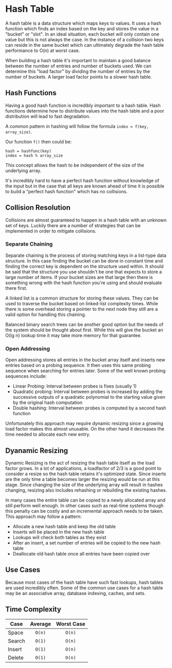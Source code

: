 # Hash Table

A hash table is a data structure which maps keys to values. It uses a hash
function which finds an index based on the key and stores the value in a
"bucket" or "slot". In an ideal situation, each bucket will only contain one
value but this is not always the case. In the instance of a collision two keys
can reside in the same bucket which can ultimately degrade the hash table
performance to O(n) at worst case.

When building a hash table it's important to maintain a good balance between
the number of entries and number of buckets used. We can determine this "load
factor" by dividing the number of entries by the number of buckets. A larger
load factor points to a slower hash table.

## Hash Functions

Having a good hash function is incredibly important to a hash table. Hash
functions determine how to distribute values into the hash table and a poor
distribution will lead to fast degradation.

A common pattern in hashing will follow the formula `index = f(key, array_size)`.

Our function `f()` then could be:

```
hash = hashfunc(key)
index = hash % array_size
```

This concept allows the hash to be independent of the size of the underlying
array.

It's incredibly hard to have a perfect hash function without knowledge of the
input but in the case that all keys are known ahead of time it is possible to
build a "perfect hash function" which has no collisions.

## Collision Resolution

Collisions are almost guaranteed to happen in a hash table with an unknown set
of keys. Luckily there are a number of strategies that can be implemented in
order to mitigate collisions.

### Separate Chaining

Separate chaining is the process of storing matching keys in a list-type data
structure. In this case finding the bucket can be done in constant time and
finding the correct key is dependent on the structure used within. It should
be said that the structure you use shouldn't be one that expects to store a
large number of items. If your bucket sizes are that large then there is
something wrong with the hash function you're using and should evaluate there
first.

A linked list is a common structure for storing these values. They can be used
to traverse the bucket based on linked-list complexity times. While there is
some overhead storing a pointer to the next node they still are a valid option
for handling this chaining.

Balanced binary search trees can be another good option but the needs of the
system should be thought about first. While this will give the bucket an O(lg n)
lookup time it may take more memory for that guarantee.

### Open Addressing

Open addressing stores all entries in the bucket array itself and inserts new
entries based on a probing sequence. It then uses this same probing sequence
when searching for entries later. Some of the well known probing sequences
include:

- Linear Probing: Interval between probes is fixes (usually 1)
- Quadratic probing: Interval between probes is increased by adding the
  successive outputs of a quadratic polynomial to the starting value given
  by the original hash computation
- Double hashing: Interval between probes is computed by a second hash function

Unfortunately this approach may require dynamic resizing since a growing load
factor makes this almost unusable. On the other hand it decreases the time
needed to allocate each new entry.

## Dyanamic Resizing

Dynamic Resizing is the act of resizing the hash table itself as the load
factor grows. In a lot of applications, a loadfactor of 2/3 is a good point to
consider a resize so the hash table retains it's optimized state. Since
inserts are the only time a table becomes larger the resizing would be run at
this stage. Since changing the size of the underlying array will result in
hashes changing, resizing also includes rehashing or rebuilding the existing
hashes.

In many cases the entire table can be copied to a newly allocated array and
still perform well enough. In other cases such as real-time systems though
this penalty can be costly and an incremental approach needs to be taken. This
approach may follow a pattern:

- Allocate a new hash table and keep the old table
- Inserts will be placed in the new hash table
- Lookups will check both tables as they exist
- After an insert, a set number of entries will be copied to the new hash
  table
- Deallocate old hash table once all entries have been copied over

## Use Cases

Because most cases of the hash table have such fast lookups, hash tables are
used incredibly often. Some of the common use cases for a hash table may be an
associative array, database indexing, caches, and sets.

## Time Complexity

| Case      | Average       | Worst Case    |
| --------- |:-------------:|:-------------:|
| Space     | `O(n)`        | `O(n)`        |
| Search    | `O(1)`        | `O(n)`        |
| Insert    | `O(1)`        | `O(n)`        |
| Delete    | `O(1)`        | `O(n)`        |

